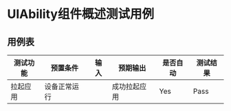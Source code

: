 # UIAbility组件概述测试用例

## 用例表

| 测试功能                  | 预置条件     | 输入                                                         | 预期输出                                                                                                 | 是否自动 | 测试结果 |
|-----------------------| ------------ | ------------------------------------------------------------ |------------------------------------------------------------------------------------------------------| -------- | -------- |
| 拉起应用                  | 设备正常运行 |                   | 成功拉起应用                                                                                               | Yes      | Pass     |

